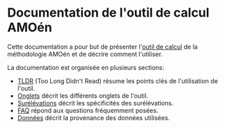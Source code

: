 # Documentation  de l'outil de calcul AMOén

Cette documentation a pour but de présenter l'[outil de calcul](https://amoen-calcul.streamlit.app/)
de la méthodologie AMOén et de décrire comment l'utiliser.

La documentation est organisée en plusieurs sections:

- [TLDR](sections/TLDR.md) (Too Long Didn't Read) résume les points clés de
l'utilisation de l'outil.
- [Onglets](sections/onglets.md) décrit les différents onglets de l'outil.
- [Surélévations](sections/surelevations.md) décrit les spécificités des surélévations.
- [FAQ](sections/faq.md) répond aux questions fréquemment posées.
- [Données](sections/donnees.md) décrit la provenance des données utilisées.
